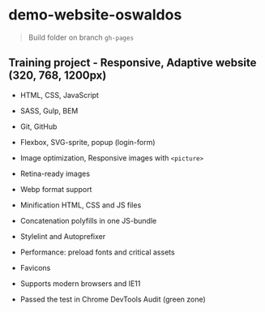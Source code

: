 # demo-website-oswaldos

> Build folder on branch `gh-pages`

## Training project - Responsive, Adaptive website (320, 768, 1200px)

- HTML, CSS, JavaScript

- SASS, Gulp, BEM

- Git, GitHub

- Flexbox, SVG-sprite, popup (login-form)

- Image optimization, Responsive images with `<picture>`

- Retina-ready images

- Webp format support

- Minification HTML, CSS and JS files

- Concatenation polyfills in one JS-bundle

- Stylelint and Autoprefixer

- Performance: preload fonts and critical assets

- Favicons

- Supports modern browsers and IE11

- Passed the test in Chrome DevTools Audit (green zone)
